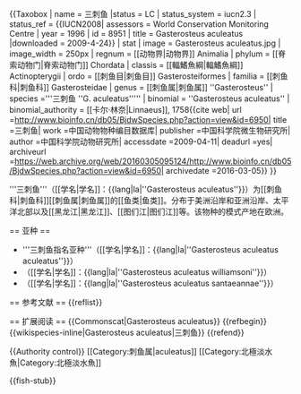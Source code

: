 {{Taxobox
| name = 三刺鱼
|status = LC | status_system = iucn2.3 
| status_ref = <ref name=iucn>{{IUCN2008| assessors = World Conservation Monitoring Centre | year = 1996 | id = 8951 | title = Gasterosteus aculeatus |downloaded = 2009-4-24}}</ref>
| stat
| image = Gasterosteus aculeatus.jpg
| image_width = 250px
| regnum = [[动物界|动物界]] Animalia
| phylum = [[脊索动物门|脊索动物门]] Chordata
| classis = [[輻鰭魚綱|輻鰭魚綱]] Actinopterygii
| ordo = [[刺鱼目|刺鱼目]] Gasterosteiformes
| familia = [[刺鱼科|刺鱼科]] Gasterosteidae
| genus = [[刺鱼属|刺鱼属]] ''Gasterosteus''
| species ='''三刺鱼 ''G. aculeatus'''''
| binomial = ''Gasterosteus aculeatus''
| binomial_authority = [[卡尔·林奈|Linnaeus]], 1758<ref name='id6950'>{{cite web| url =http://www.bioinfo.cn/db05/BjdwSpecies.php?action=view&id=6950| title =三刺鱼| work =中国动物物种编目数据库| publisher =中国科学院微生物研究所| author =中国科学院动物研究所| accessdate =2009-04-11| deadurl =yes| archiveurl =https://web.archive.org/web/20160305095124/http://www.bioinfo.cn/db05/BjdwSpecies.php?action=view&id=6950| archivedate =2016-03-05}}</ref>
}}

'''三刺鱼'''（[[学名|学名]]：{{lang|la|''Gasterosteus aculeatus''}}）为[[刺鱼科|刺鱼科]][[刺鱼属|刺鱼属]]的[[鱼类|鱼类]]。分布于美洲沿岸和亚洲沿岸、太平洋北部以及[[黑龙江|黑龙江]]、[[图们江|图们江]]等。该物种的模式产地在欧洲。<ref name='id6950'/>

== 亚种 ==
* '''三刺鱼指名亚种'''（[[学名|学名]]：{{lang|la|''Gasterosteus aculeatus aculeatus''}}）
* （[[学名|学名]]：{{lang|la|''Gasterosteus aculeatus williamsoni''}}）
* （[[学名|学名]]：{{lang|la|''Gasterosteus aculeatus santaeannae''}}）

== 参考文献 ==
{{reflist}}


== 扩展阅读 ==
{{Commonscat|Gasterosteus aculeatus}}
{{refbegin}}
{{wikispecies-inline|Gasterosteus aculeatus|三刺鱼}}
{{refend}}

{{Authority control}}
[[Category:刺鱼属|aculeatus]]
[[Category:北極淡水魚|Category:北極淡水魚]]


{{fish-stub}}